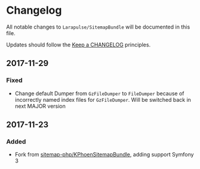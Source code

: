 # Changelog

All notable changes to `Larapulse/SitemapBundle` will be documented in this file.

Updates should follow the [Keep a CHANGELOG](http://keepachangelog.com/) principles.

## 2017-11-29

### Fixed
- Change default Dumper from `GzFileDumper` to `FileDumper` because of incorrectly named index files for `GzFileDumper`. Will be switched back in next MAJOR version

## 2017-11-23

### Added
- Fork from [sitemap-php/KPhoenSitemapBundle](https://github.com/sitemap-php/KPhoenSitemapBundle/), adding support Symfony 3

